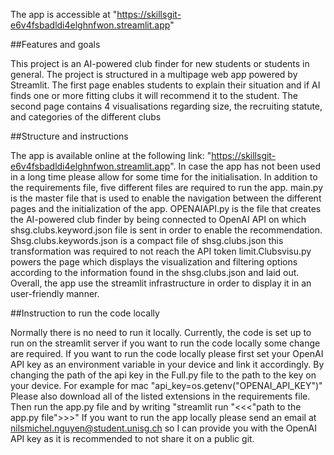 The app is accessible at "https://skillsgit-e6v4fsbadldi4elghnfwon.streamlit.app" 

##Features and goals

This project is an AI-powered club finder for new students or students in general.
The project is structured in a multipage web app powered by Streamlit.
The first page enables students to explain their situation and if AI finds one or more fitting clubs it will recommend it to the student.
The second page contains 4 visualisations regarding size, the recruiting statute, and categories of the different clubs

##Structure and instructions

The app is available online at the following link: "https://skillsgit-e6v4fsbadldi4elghnfwon.streamlit.app".
In case the app has not been used in a long time please allow for some time for the initialisation.
In addition to the requirements file, five different files are required to run the app.
main.py is the master file that is used to enable the navigation between the different pages and the initialization of the app.
OPENAIAPI.py is the file that creates the AI-powered club finder by being connected to OpenAI API on which shsg.clubs.keyword.json file is sent in order
to enable the recommendation. Shsg.clubs.keywords.json is a compact file of shsg.clubs.json this transformation was required to not reach the API token limit.Clubsvisu.py powers the page which displays the visualization and filtering options according to the information found in the shsg.clubs.json and laid out. Overall, the app use the streamlit infrastructure in order to display it in an user-friendly manner.

##Instruction to run the code locally

Normally there is no need to run it locally.
Currently, the code is set up to run on the streamlit server if you want to run the code locally some change are required. 
If you want to run the code locally please first set your OpenAI API key as an environment variable in your device and link it accordingly.
By changing the path of the api key in the Full.py file to the path to the key on your device. For example for mac "api_key=os.getenv("OPENAI_API_KEY")"
Please also download all of the listed extensions in the requirements file.
Then run the app.py file and by writing "streamlit run "<<<"path to the app.py file">>>"
If you want to run the app locally please send an email at nilsmichel.nguyen@student.unisg.ch so I can provide you with the OpenAI API key as it is recommended to not share it on a public git.


